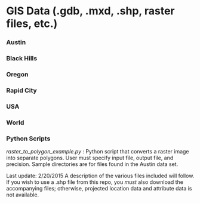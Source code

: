 # GIS Data (.gdb, .mxd, .shp, raster files, etc.)

### Austin
### Black Hills
### Oregon
### Rapid City
### USA 
### World 

### Python Scripts
*raster_to_polygon_example.py* : Python script that converts a raster image into separate polygons. User must specify input file, output file, and precision. Sample directories are for files found in the Austin data set.


Last update: 2/20/2015
A description of the various files included will follow. If you wish to use a .shp file from this repo, you *must* also download the accompanying files; otherwise, projected location data and attribute data is not available.
